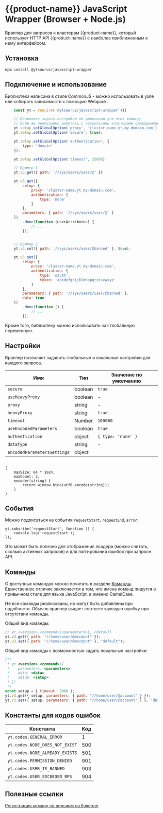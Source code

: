 # {{product-name}} JavaScript Wrapper (Browser + Node.js)

Враппер для запросов к кластерам {{product-name}}, который использует HTTP API {{product-name}} с наиболее приближенным к нему интерфейсом.

## Установка

`npm install @ytsaurus/javascript-wrapper`

## Подключение и использование

Библиотека написана в стиле CommonJS - можно использовать в узле или собирать зависимости с помощью Webpack.

```javascript
    const yt = require('@ytsaurus/javascript-wrapper')()

    // Позволяет задать настройки по умолчанию для всех команд.
    // Если же необходимо работать с несколькими кластерами одновременно, то прокси и токен передаются каждой команде отдельно.
    yt.setup.setGlobalOption('proxy', 'cluster-name.yt.my-domain.com');
    yt.setup.setGlobalOption('secure', true);

    yt.setup.setGlobalOption('authentication', {
        type: 'domain'
    });

    yt.setup.setGlobalOption('timeout', 15000);

    // Пример 1
    yt.v3.get({ path: '//sys/users/user/@' })

    yt.v3.get({
        setup: {
            proxy: 'cluster-name.yt.my-domain.com',
            authentication: {
                type: 'none'
            }
        },
        parameters: { path: '//sys/users/user/@' }
    })
        .done(function (userAttributes) {
            // ...
        });


    // Пример 2
    yt.v3.set({ path: '//sys/users/user/@banned' }, true);

    yt.v3.set({
        setup: {
            proxy: 'cluster-name.yt.my-domain.com',
            authentication: {
                type: 'oauth',
                token: 'abcdefghijklmnopqrstuvwxyz'
            }
        },
        parameters: { path: '//sys/users/user/@banned' },
        data: true
    })
        .done(function () {
            // ...
        });
```

Кроме того, библиотеку можно использовать как глобальную переменную.

## Настройки

Враппер позволяет задавать глобальные и локальные настройки для каждого запроса.


| **Имя** | **Тип** | **Значение по умолчанию** |
| --- | --- | --- |
|`secure`  | boolean | `true` |
|`useHeavyProxy`  | boolean | - |
|`proxy`  | string | - |
|`heavyProxy`  | string | `true` |
|`timeout`  | Number | `100000` |
|`useEncodedParameters`  | boolean | `true` |
|`authentication`  | object | `{ type: 'none' }` |
|`dataType`  | string | - |
|`encodedParametersSettings`  | object |
```

{
    maxSize: 64 * 1024,
    maxCount: 2,
    encoder(string) {
        return window.btoa(utf8.encode(string));
    }
}
```




## События

Можно подписаться на события `requestStart`, `requestEnd`, `error`:

    yt.subsribe('requestStart', function () {
        console.log('requestStart');
    });


Это может быть полезно для отображения лоадера (можно считать, сколько активных запросов) и для логгирования ошибок при запросе API.

## Команды

О доступных командах можно почитать в разделе [Команды](../../api/commands.md). Единственное отличие заключается в том, что имена команд пишутся в привычном стиле для языка JavaScript, а именно CamelCase.

Не все команды реализованы, но могут быть добавлены при надобности. Обычно враппер выдает соответствующую ошибку при отсутствии команды.

Общий вид команды:

```javascript
// yt.<version>.<command>(<parameters>[, <data>])
yt.v3.get({ path: "//home/user/@account" });
yt.v3.set({ path: "//home/user/@account" }, "default");
```

Общий вид команды с возможностью задать локальные настройки:

```javascript
/**
 * yt.<version>.<command>({
 *    parameters: <parameters>,
 *    data: <data>,
 *    setup: <setup>
 * })
 */
const setup = { timeout: 3000 };
yt.v3.get({ setup, parameters: { path: "//home/user/@account" } });
yt.v3.set({ setup, parameters: { path: "//home/user/@account" } }, "default");
```

## Константы для кодов ошибок

|**Константа** | **Код** |
| --- | --- |
|`yt.codes.GENERAL_ERROR`  | 1 |
|`yt.codes.NODE_DOES_NOT_EXIST` | 500 |
|`yt.codes.NODE_ALREADY_EXISTS` | 501 |
|`yt.codes.PERMISSION_DENIED`  | 901 |
|`yt.codes.USER_IS_BANNED` | 903 |
|`yt.codes.USER_EXCEEDED_RPS` | 904 |

## Полезные ссылки

[Регистрация команд по версиям на бэкенде](https://github.com/YTsaurus/YTsaurus/blob/main/yt/yt/client/driver/driver.cpp).

